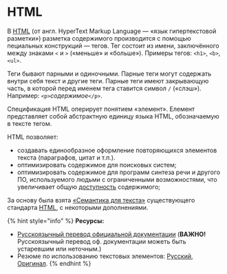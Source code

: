 # HTML

В [HTML](https://ru.wikipedia.org/wiki/HTML) (от англ. HyperText Markup Language — «язык гипертекстовой разметки») разметка содержимого производится с помощью пециальных конструкций — тегов. Тег состоит из имени, заключённого между знаками `<` и `>` («меньше» и «больше»). Примеры тегов: `<h1>`, `<b>`, `<ul>`.

Теги бывают парными и одиночными. Парные теги могут содержать внутри себя текст и другие теги. Парные теги имеют закрывающую часть, в которой перед именем тега ставится символ `/` («слэш»). Например: `<p>`_содержимое_`</p>`.

Спецификация HTML оперирует понятием «элемент». Елемент представляет собой абстрактную единицу языка HTML, обозначаемую в тексте тегом.

HTML позволяет:

* создавать единообразное оформление повторяющихся элементов текста (параграфов, цитат и т.п.).
* оптимизировать содержимое для поисковых систем;
* оптимизировать содержимое для программ синтеза речи и другого ПО, используемого людьми с ограниченными возможностями, что увеличивает общую [доступность](https://www.w3.org/WAI/fundamentals/accessibility-intro/ru) содержимого;

За основу была взята [«Семантика для текста»](https://html.spec.whatwg.org/multipage/text-level-semantics.html#text-level-semantics) существующего стандарта [HTML](https://html.spec.whatwg.org/multipage/), с некоторыми дополнениями.

{% hint style="info" %}
**Ресурсы:**

* [Русскоязычный перевод официальной документации](http://spec.piraruco.com/html5/text-level-semantics.htm) (**ВАЖНО!** Русскоязычный перевод оф. документации можеть быть устаревшим или неточным.)
* Резюме по использованию текстовых элементов: [Русский](http://spec.piraruco.com/html5/text-level-semantics.htm#usage-summary), [Оригинал](https://html.spec.whatwg.org/multipage/text-level-semantics.html#usage-summary).
{% endhint %}

